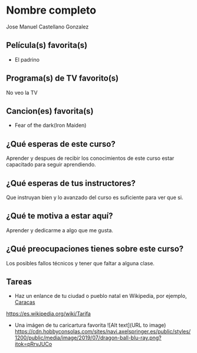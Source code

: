 # Nombre completo

Jose Manuel Castellano Gonzalez

## Película(s) favorita(s)

- El padrino

## Programa(s) de TV favorito(s)

No veo la TV

## Cancion(es) favorita(s)

- Fear of the dark(Iron Maiden)

## ¿Qué esperas de este curso?

Aprender y despues de recibir los conocimientos de este curso estar capacitado para seguir aprendiendo.

## ¿Qué esperas de tus instructores?

Que instruyan bien y lo avanzado del curso es suficiente para ver que si.

## ¿Qué te motiva a estar aquí?

Aprender y dedicarme a algo que me gusta.

## ¿Qué preocupaciones tienes sobre este curso?

Los posibles fallos técnicos y tener que faltar a alguna clase.

## Tareas

- Haz un enlance de tu ciudad o pueblo natal en Wikipedia, por ejemplo, [Caracas](https://en.wikipedia.org/wiki/Caracas)

https://es.wikipedia.org/wiki/Tarifa

- Una imágen de tu caricartura favorita ![Alt text](URL to image)
  https://cdn.hobbyconsolas.com/sites/navi.axelspringer.es/public/styles/1200/public/media/image/2019/07/dragon-ball-blu-ray.png?itok=pRrvJUCo
